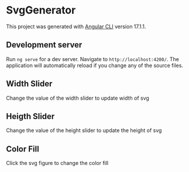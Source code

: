 # SvgGenerator

This project was generated with [Angular CLI](https://github.com/angular/angular-cli) version 17.1.1.

## Development server

Run `ng serve` for a dev server. Navigate to `http://localhost:4200/`. The application will automatically reload if you change any of the source files.

## Width Slider
Change the value of the width slider to update width of svg

## Heigth Slider
Change the value of the height slider to update the height of svg
## Color Fill
Click the svg figure to change the color fill